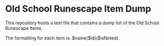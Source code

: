 # Old School Runescape Item Dump
This repository hosts a text file that contains a dump list of the Old School Runescape Items.
<p>
The formatting for each item is: $name($id)($isNoted).
